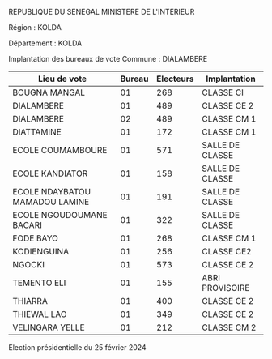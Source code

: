 REPUBLIQUE DU SENEGAL MINISTERE DE L'INTERIEUR

Région : KOLDA

Département : KOLDA

Implantation des bureaux de vote Commune : DIALAMBERE

| Lieu de vote | Bureau | Electeurs | Implantation |
| - | - | - | - |
| BOUGNA MANGAL | 01 | 268 | CLASSE CI |
| DIALAMBERE | 01 | 489 | CLASSE CE 2 |
| DIALAMBERE | 02 | 489 | CLASSE CM 1 |
| DIATTAMINE | 01 | 172 | CLASSE CM 1 |
| ECOLE COUMAMBOURE | 01 | 571 | SALLE DE CLASSE |
| ECOLE KANDIATOR | 01 | 158 | SALLE DE CLASSE |
| ECOLE NDAYBATOU MAMADOU LAMINE | 01 | 191 | SALLE DE CLASSE |
| ECOLE NGOUDOUMANE BACARI | 01 | 322 | SALLE DE CLASSE |
| FODE BAYO | 01 | 268 | CLASSE CM 1 |
| KODIENGUINA | 01 | 256 | CLASSE CE2 |
| NGOCKI | 01 | 573 | CLASSE CE 2 |
| TEMENTO ELI | 01 | 155 | ABRI PROVISOIRE |
| THIARRA | 01 | 400 | CLASSE CE 2 |
| THIEWAL LAO | 01 | 349 | CLASSE CE 2 |
| VELINGARA YELLE | 01 | 212 | CLASSE CM 2 |

<!-- PageNumber="4/17" -->

Election présidentielle du 25 février 2024

